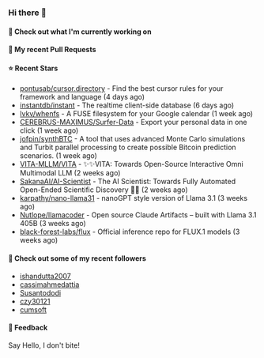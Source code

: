 ### Hi there 👋

#### 👷 Check out what I'm currently working on

#### 🔨 My recent Pull Requests


#### ⭐ Recent Stars

- [pontusab/cursor.directory](https://github.com/pontusab/cursor.directory) - Find the best cursor rules for your framework and language (4 days ago)
- [instantdb/instant](https://github.com/instantdb/instant) - The realtime client-side database (6 days ago)
- [lvkv/whenfs](https://github.com/lvkv/whenfs) - A FUSE filesystem for your Google calendar (1 week ago)
- [CEREBRUS-MAXIMUS/Surfer-Data](https://github.com/CEREBRUS-MAXIMUS/Surfer-Data) - Export your personal data in one click (1 week ago)
- [jofpin/synthBTC](https://github.com/jofpin/synthBTC) - A tool that uses advanced Monte Carlo simulations and Turbit parallel processing to create possible Bitcoin prediction scenarios. (1 week ago)
- [VITA-MLLM/VITA](https://github.com/VITA-MLLM/VITA) - ✨✨VITA: Towards Open-Source Interactive Omni Multimodal LLM (2 weeks ago)
- [SakanaAI/AI-Scientist](https://github.com/SakanaAI/AI-Scientist) - The AI Scientist: Towards Fully Automated Open-Ended Scientific Discovery 🧑‍🔬 (2 weeks ago)
- [karpathy/nano-llama31](https://github.com/karpathy/nano-llama31) - nanoGPT style version of Llama 3.1 (3 weeks ago)
- [Nutlope/llamacoder](https://github.com/Nutlope/llamacoder) - Open source Claude Artifacts – built with Llama 3.1 405B (3 weeks ago)
- [black-forest-labs/flux](https://github.com/black-forest-labs/flux) - Official inference repo for FLUX.1 models (3 weeks ago)

#### 👯 Check out some of my recent followers

- [ishandutta2007](https://github.com/ishandutta2007)
- [cassimahmedattia](https://github.com/cassimahmedattia)
- [Susantododi](https://github.com/Susantododi)
- [czy30121](https://github.com/czy30121)
- [cumsoft](https://github.com/cumsoft)

#### 💬 Feedback

Say Hello, I don't bite!